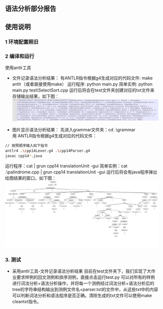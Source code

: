 ## 语法分析部分报告

## 使用说明
### 1 环境配置照旧
### 2 编译和运行
使用antlr工具
- 文件记录语法分析结果：
有ANTLR指令根据g4生成对应的代码文件: make antlr（或者直接使用make）
运行程序: python main.py <inputfilename>
简单实例: python main.py test\SelectSort.cpp
运行后将会在test文件夹创建对应的txt文件来存储输出结果，如下图：
![](image/Demo_with_antlr_txt.jpg)

- 图片显示语法分析结果：
先进入grammar文件夹：cd .\grammar\
用 ANTLR指令根据g4生成对应的代码文件： 
```bash
// 按照顺序输入如下指令
antlr4 .\cpp14Lexer.g4 .\cpp14Parser.g4
javac cpp14*.java
```
运行程序：cat <inputfilename> | grun cpp14 translationUnit -gui
简单实例：cat .\palindrome.cpp | grun cpp14 translationUnit -gui
运行后将会有java程序弹出绘图结果的窗口，如下图：
![](image/antlr4_parse_tree.png)

### 3. 测试
- 采用antlr工具-文件记录语法分析结果
目前在test文件夹下，我们实现了大作业要求样例的回文测例和排序测例，直接点击运行test.py 可以对所有的样例进行词法分析+语法分析操作，并将每一个测例经过词法分析+语法分析后的tree的字符串结构输出到测例文件名+parser.txt的文件中，从这些txt中的内容可以判断词法分析和语法程序是否正确。清除生成的txt文件可以使用make cleantxt指令。
